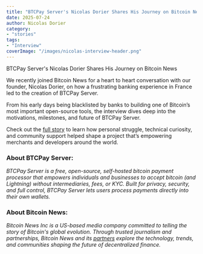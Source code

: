 ```yaml
---
title: "BTCPay Server's Nicolas Dorier Shares His Journey on Bitcoin News"
date: 2025-07-24
author: Nicolas Dorier
category:
- "stories"
tags:
- "Interview"
coverImage: "/images/nicolas-interview-header.png"
---
```


BTCPay Server's Nicolas Dorier Shares His Journey on Bitcoin News

We recently joined Bitcoin News for a heart to heart conversation with our founder, Nicolas Dorier, on how a frustrating banking experience in France led to the creation of BTCPay Server.

From his early days being blacklisted by banks to building one of Bitcoin’s most important open-source tools, the interview dives deep into the motivations, milestones, and future of BTCPay Server.

Check out the [full story](https://bitcoinnews.com/interviews/btcpay-server-nicolas-dorier/) to learn how personal struggle, technical curiosity, and community support helped shape a project that’s empowering merchants and developers around the world.

### About BTCPay Server: 
*BTCPay Server is a free, open-source, self-hosted bitcoin payment processor that empowers individuals and businesses to accept bitcoin (and Lightning) without intermediaries, fees, or KYC. Built for privacy, security, and full control, BTCPay Server lets users process payments directly into their own wallets.*

### About Bitcoin News:
*Bitcoin News Inc is a US-based media company committed to telling the story of Bitcoin's global evolution. Through trusted journalism and partnerships, Bitcoin News and its [partners](https://www.rhinobitcoin.com) explore the technology, trends, and communities shaping the future of decentralized finance.*
